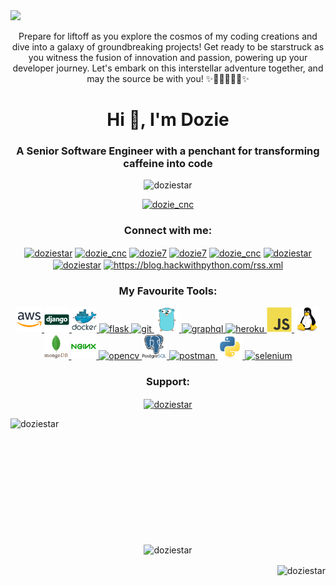 <img src="dozie3.png?&border_radius=15">

<p align="center">Prepare for liftoff as you explore the cosmos of my coding creations and dive into a galaxy of groundbreaking projects! Get ready to be starstruck as you witness the fusion of innovation and passion, powering up your developer journey. Let's embark on this interstellar adventure together, and may the source be with you! ✨🚀👩‍💻👨‍💻✨ </p>

<h1 align="center">Hi 👋, I'm Dozie</h1>
<h3 align="center">A Senior Software Engineer with a penchant for transforming caffeine into code</h3>

<p align="center"> <img src="https://komarev.com/ghpvc/?username=doziestar&label=Profile%20views&color=0e75b6&style=flat&border_radius=15" alt="doziestar" /> </p>

<p align="center"> <a href="https://twitter.com/dozie_cnc" target="blank"><img src="https://img.shields.io/twitter/follow/dozie_cnc?logo=twitter&style=for-the-badge" alt="dozie_cnc" /></a> </p>

<h3 align="center">Connect with me:</h3>
<p align="center">
<a href="https://dev.to/doziestar" target="blank"><img align="center" src="https://cdn.jsdelivr.net/npm/simple-icons@3.0.1/icons/dev-dot-to.svg" alt="doziestar" height="30" width="40" /></a>
<a href="https://twitter.com/dozie_cnc" target="blank"><img align="center" src="https://raw.githubusercontent.com/rahuldkjain/github-profile-readme-generator/master/src/images/icons/Social/twitter.svg" alt="dozie_cnc" height="30" width="40" /></a>
<a href="https://linkedin.com/in/dozie7" target="blank"><img align="center" src="https://raw.githubusercontent.com/rahuldkjain/github-profile-readme-generator/master/src/images/icons/Social/linked-in-alt.svg" alt="dozie7" height="30" width="40" /></a>
<a href="https://fb.com/dozie7" target="blank"><img align="center" src="https://raw.githubusercontent.com/rahuldkjain/github-profile-readme-generator/master/src/images/icons/Social/facebook.svg" alt="dozie7" height="30" width="40" /></a>
<a href="https://instagram.com/dozie_cnc" target="blank"><img align="center" src="https://raw.githubusercontent.com/rahuldkjain/github-profile-readme-generator/master/src/images/icons/Social/instagram.svg" alt="dozie_cnc" height="30" width="40" /></a>
<a href="https://www.hackerrank.com/doziestar" target="blank"><img align="center" src="https://raw.githubusercontent.com/rahuldkjain/github-profile-readme-generator/master/src/images/icons/Social/hackerrank.svg" alt="doziestar" height="30" width="40" /></a>
<a href="https://www.leetcode.com/doziestar" target="blank"><img align="center" src="https://raw.githubusercontent.com/rahuldkjain/github-profile-readme-generator/master/src/images/icons/Social/leet-code.svg" alt="doziestar" height="30" width="40" /></a>
<a href="/https://blog.hackwithpython.com/rss.xml" target="blank"><img align="center" src="https://raw.githubusercontent.com/rahuldkjain/github-profile-readme-generator/master/src/images/icons/Social/rss.svg" alt="https://blog.hackwithpython.com/rss.xml" height="30" width="40" /></a>
</p>

<h3 align="center">My Favourite Tools:</h3>
<p align="center"> <a href="https://aws.amazon.com" target="_blank"> <img src="https://raw.githubusercontent.com/devicons/devicon/master/icons/amazonwebservices/amazonwebservices-original-wordmark.svg" alt="aws" width="40" height="40"/> </a><a href="https://www.djangoproject.com/" target="_blank"> <img src="https://raw.githubusercontent.com/devicons/devicon/master/icons/django/django-original.svg" alt="django" width="40" height="40"/> </a> <a href="https://www.docker.com/" target="_blank"> <img src="https://raw.githubusercontent.com/devicons/devicon/master/icons/docker/docker-original-wordmark.svg" alt="docker" width="40" height="40"/> </a>  <a href="https://flask.palletsprojects.com/" target="_blank"> <img src="https://www.vectorlogo.zone/logos/pocoo_flask/pocoo_flask-icon.svg" alt="flask" width="40" height="40"/> </a>  <a href="https://git-scm.com/" target="_blank"> <img src="https://www.vectorlogo.zone/logos/git-scm/git-scm-icon.svg" alt="git" width="40" height="40"/> </a> <a href="https://golang.org" target="_blank"> <img src="https://raw.githubusercontent.com/devicons/devicon/master/icons/go/go-original.svg" alt="go" width="40" height="40"/> </a> <a href="https://graphql.org" target="_blank"> <img src="https://www.vectorlogo.zone/logos/graphql/graphql-icon.svg" alt="graphql" width="40" height="40"/> </a> <a href="https://heroku.com" target="_blank"> <img src="https://www.vectorlogo.zone/logos/heroku/heroku-icon.svg" alt="heroku" width="40" height="40"/> </a> <a href="https://developer.mozilla.org/en-US/docs/Web/JavaScript" target="_blank"> <img src="https://raw.githubusercontent.com/devicons/devicon/master/icons/javascript/javascript-original.svg" alt="javascript" width="40" height="40"/> </a> <a href="https://www.linux.org/" target="_blank"> <img src="https://raw.githubusercontent.com/devicons/devicon/master/icons/linux/linux-original.svg" alt="linux" width="40" height="40"/> </a> <a href="https://www.mongodb.com/" target="_blank"> <img src="https://raw.githubusercontent.com/devicons/devicon/master/icons/mongodb/mongodb-original-wordmark.svg" alt="mongodb" width="40" height="40"/> </a> <a href="https://www.nginx.com" target="_blank"> <img src="https://raw.githubusercontent.com/devicons/devicon/master/icons/nginx/nginx-original.svg" alt="nginx" width="40" height="40"/> </a> <a href="https://opencv.org/" target="_blank"> <img src="https://www.vectorlogo.zone/logos/opencv/opencv-icon.svg" alt="opencv" width="40" height="40"/> </a>  </a> <a href="https://www.postgresql.org" target="_blank"> <img src="https://raw.githubusercontent.com/devicons/devicon/master/icons/postgresql/postgresql-original-wordmark.svg" alt="postgresql" width="40" height="40"/> </a> <a href="https://postman.com" target="_blank"> <img src="https://www.vectorlogo.zone/logos/getpostman/getpostman-icon.svg" alt="postman" width="40" height="40"/> </a> <a href="https://www.python.org" target="_blank"> <img src="https://raw.githubusercontent.com/devicons/devicon/master/icons/python/python-original.svg" alt="python" width="40" height="40"/> </a>    <a href="https://www.selenium.dev" target="_blank"> <img src="https://raw.githubusercontent.com/detain/svg-logos/780f25886640cef088af994181646db2f6b1a3f8/svg/selenium-logo.svg" alt="selenium" width="40" height="40"/> </a>  </p>

<h3 align="center">Support:</h3>
<p align="center"><a href="https://www.buymeacoffee.com/doziestar"> <img align="center" src="https://cdn.buymeacoffee.com/buttons/v2/default-yellow.png?&border_radius=15" height="50" width="200" alt="doziestar" /></a></p>

<p align="left"><img align="left" src="https://github-readme-stats.vercel.app/api/top-langs?username=doziestar&show_icons=true&locale=en&layout=compact&theme=dark&hide=html,css,scss&count_private=true&include_all_commits=true&langs_count=8&cache_seconds=1800&border_radius=15" height="200" width="450" alt="doziestar" /></p>

<p align="center"><img align="center" src="https://github-readme-streak-stats.herokuapp.com/?user=doziestar&theme=dark&include_all_commits=true&cache_seconds=1800&count_private=true&layout=compact&border_radius=15" alt="doziestar" /></p>

<p align="right"><img align="center" src="https://github-readme-stats.vercel.app/api?username=doziestar&show_icons=true&locale=en&theme=dracula&count_private=true&include_all_commits=true&cache_seconds=1800&border_radius=15" height="200" width="500" alt="doziestar" /></p>



